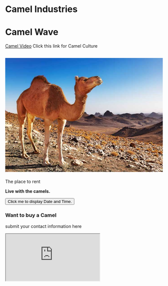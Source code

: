 <!DOCTYPE html>
<html>
<head>
<h1> Camel Industries </h1>
</head>
 
 <body>

<h1>Camel Wave</h1>
<p><a href="https://www.youtube.com/watch?v=6ll4-OiLn4E">Camel Video</a> Click this link for Camel Culture</p>
<h2> <img src="One.jpg" alt="Camel"></h2>
 <p>The place to rent</p>
<p><strong>Live with the camels.</strong></p></body>
<button type="button"
onclick="document.getElementById('demo').innerHTML = Date()">
Click me to display Date and Time.</button>

<p id="demo"></p>

<h3>Want to buy a Camel </h3>
<p>submit your contact information here</p>
<iframe src="https://www.cnn.com/2018/03/14/vr/camel-trek-empty-quarter-vr/index.html"></iframe>
 

